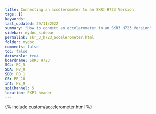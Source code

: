 ```yaml
---
title: Connecting an accelerometer to an SKR3 H723 Version
tags: []
keywords: 
last_updated: 29/11/2022
summary: "How to connect an accelerometer to an SKR3 H723 Version"
sidebar: mydoc_sidebar
permalink: skr_3_h723_accelerometer.html
folder: mydoc
comments: false
toc: false
datatable: true
boardname: SKR3 H723
SCL: PC_5
SDA: PB_0
SDO: PB_1
CS: PE_10
int: PE_9
spiChannel: 5
location: EXP1 header
---
```


{% include custom/accelerometer.html %}